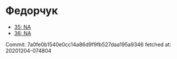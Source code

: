 # Федорчук
- [35: NA](35.md)
- [36: NA](36.md)

Commit: 7a0fe0b1540e0cc14a86d9f9fb527daa195a9346
 fetched at: 20201204-074804
